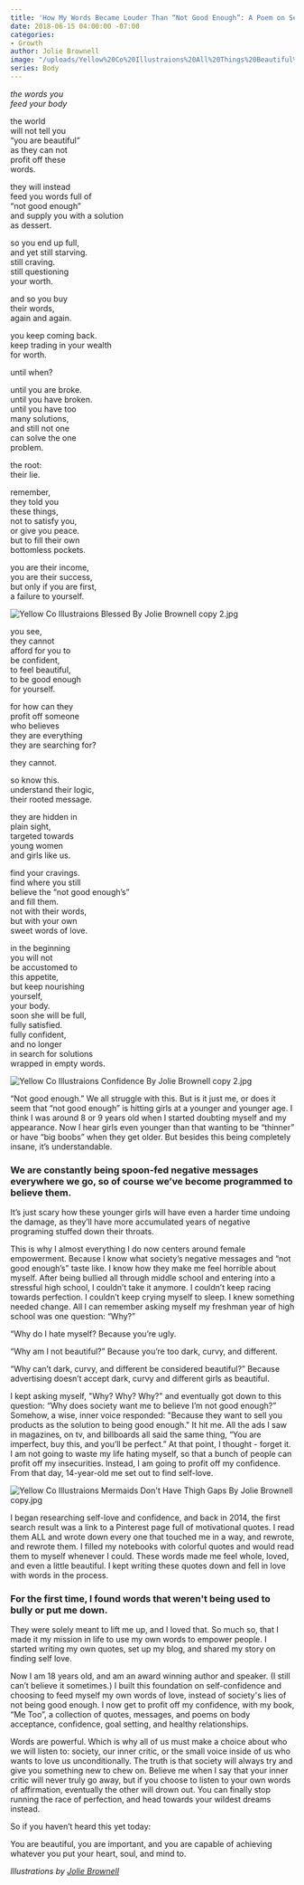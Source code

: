 ```yaml
---
title: 'How My Words Became Louder Than “Not Good Enough”: A Poem on Self-Love'
date: 2018-06-15 04:00:00 -07:00
categories:
- Growth
author: Jolie Brownell
image: "/uploads/Yellow%20Co%20Illustraions%20All%20Things%20Beautiful%20By%20Jolie%20Brownell%20copy.jpg"
series: Body
---
```


_the words you  
feed your body_

the world  
will not tell you  
“you are beautiful”  
as they can not  
profit off these  
words.

they will instead  
feed you words full of  
“not good enough”  
and supply you with a solution  
as dessert.

so you end up full,  
and yet still starving.  
still craving.  
still questioning  
your worth.

and so you buy  
their words,  
again and again.

you keep coming back.  
keep trading in your wealth  
for worth.

until when?

until you are broke.  
until you have broken.  
until you have too  
many solutions,  
and still not one  
can solve the one  
problem.

the root:  
their lie.

remember,  
they told you  
these things,  
not to satisfy you,  
or give you peace.  
but to fill their own  
bottomless pockets.

you are their income,  
you are their success,  
but only if you are first,  
a failure to yourself.

![Yellow Co Illustraions Blessed By Jolie Brownell copy 2.jpg](/uploads/Yellow%20Co%20Illustraions%20Blessed%20By%20Jolie%20Brownell%20copy%202.jpg)

you see,  
they cannot  
afford for you to  
be confident,  
to feel beautiful,  
to be good enough  
for yourself.

for how can they  
profit off someone  
who believes  
they are everything  
they are searching for?

they cannot.

so know this.  
understand their logic,  
their rooted message.

they are hidden in  
plain sight,  
targeted towards  
young women  
and girls like us.

find your cravings.  
find where you still  
believe the “not good enough’s”  
and fill them.  
not with their words,  
but with your own  
sweet words of love.

in the beginning  
you will not  
be accustomed to  
this appetite,  
but keep nourishing  
yourself,  
your body.  
soon she will be full,  
fully satisfied.  
fully confident,  
and no longer  
in search for solutions  
wrapped in empty words.

![Yellow Co Illustraions Confidence By Jolie Brownell copy 2.jpg](/uploads/Yellow%20Co%20Illustraions%20Confidence%20By%20Jolie%20Brownell%20copy%202.jpg)

“Not good enough.” We all struggle with this. But is it just me, or does it seem that “not good enough” is hitting girls at a younger and younger age. I think I was around 8 or 9 years old when I started doubting myself and my appearance. Now I hear girls even younger than that wanting to be “thinner” or have “big boobs” when they get older. But besides this being completely insane, it’s understandable. 

### We are constantly being spoon-fed negative messages everywhere we go, so of course we’ve become programmed to believe them.

It’s just scary how these younger girls will have even a harder time undoing the damage, as they’ll have more accumulated years of negative programing stuffed down their throats. 

This is why I almost everything I do now centers around female empowerment. Because I know what society’s negative messages and “not good enough’s” taste like. I know how they make me feel horrible about myself. After being bullied all through middle school and entering into a stressful high school, I couldn’t take it anymore. I couldn’t keep racing towards perfection. I couldn’t keep crying myself to sleep. I knew something needed change. All I can remember asking myself my freshman year of high school was one question: “Why?” 

“Why do I hate myself? Because you’re ugly. 

“Why am I not beautiful?” Because you’re too dark, curvy, and different.

“Why can’t dark, curvy, and different be considered beautiful?” Because advertising doesn’t accept dark, curvy and different girls as beautiful.

I kept asking myself, "Why? Why? Why?" and eventually got down to this question: “Why does society want me to believe I’m not good enough?” Somehow, a wise, inner voice responded: "Because they want to sell you products as the solution to being good enough." It hit me. All the ads I saw in magazines, on tv, and billboards all said the same thing, “You are imperfect, buy this, and you’ll be perfect.” At that point, I thought - forget it. I am not going to waste my life hating myself, so that a bunch of people can profit off my insecurities. Instead, I am going to profit off my confidence. From that day, 14-year-old me set out to find self-love.

![Yellow Co Illustraions Mermaids Don't Have Thigh Gaps By Jolie Brownell copy.jpg](/uploads/Yellow%20Co%20Illustraions%20Mermaids%20Don't%20Have%20Thigh%20Gaps%20By%20Jolie%20Brownell%20copy.jpg) 

I began researching self-love and confidence, and back in 2014, the first search result was a link to a Pinterest page full of motivational quotes. I read them ALL and wrote down every one that touched me in a way, and rewrote, and rewrote them. I filled my notebooks with colorful quotes and would read them to myself whenever I could. These words made me feel whole, loved, and even a little beautiful. I kept writing these quotes down and fell in love with words in the process. 

### For the first time, I found words that weren't being used to bully or put me down. 

They were solely meant to lift me up, and I loved that. So much so, that I made it my mission in life to use my own words to empower people. I started writing my own quotes, set up my blog, and shared my story on finding self love. 

Now I am 18 years old, and am an award winning author and speaker. (I still can’t believe it sometimes.) I built this foundation on self-confidence and choosing to feed myself my own words of love, instead of society's lies of not being good enough. I now get to profit off my confidence, with my book, “Me Too”, a collection of quotes, messages, and poems on body acceptance, confidence, goal setting, and healthy relationships.

Words are powerful. Which is why all of us must make a choice about who we will listen to: society, our inner critic, or the small voice inside of us who wants to love us unconditionally. The truth is that society will always try and give you something new to chew on. Believe me when I say that your inner critic will never truly go away, but if you choose to listen to your own words of affirmation, eventually the other will drown out. You can finally stop running the race of perfection, and head towards your wildest dreams instead. 

So if you haven’t heard this yet today:

You are beautiful, you are important, and you are capable of achieving whatever you put your heart, soul, and mind to. 

_Illustrations by [Jolie Brownell](https://www.metoogirl.com/)_